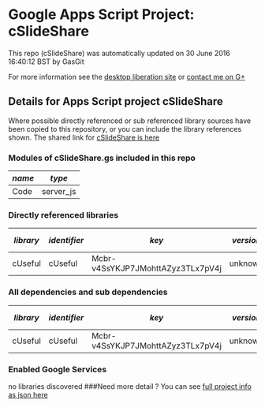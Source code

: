 # Google Apps Script Project: cSlideShare
This repo (cSlideShare) was automatically updated on 30 June 2016 16:40:12 BST by GasGit

For more information see the [desktop liberation site](http://ramblings.mcpher.com/Home/excelquirks/drivesdk/gettinggithubready "desktop liberation") or [contact me on G+](https://plus.google.com/+BruceMcpherson "Bruce McPherson - GDE")
## Details for Apps Script project cSlideShare
Where possible directly referenced or sub referenced library sources have been copied to this repository, or you can include the library references shown. 
The shared link for [cSlideShare is here](https://script.google.com/d/17BGwrmAH670Wo4-CNibKixJLsFA3Zk4D4XucgLDTcbbuuov0rOgSGMCM/edit?usp=sharing "open in the GAS IDE")

### Modules of cSlideShare.gs included in this repo
*name*|*type*
--- | --- 
Code| server_js
### Directly referenced libraries
*library*|*identifier*|*key*|*version*|*dev mode*|*source*|
--- | --- | --- | --- | --- | --- 
cUseful| cUseful|Mcbr-v4SsYKJP7JMohttAZyz3TLx7pV4j|unknown|no|[here](libraries/cUseful "library source")
### All dependencies and sub dependencies
*library*|*identifier*|*key*|*version*|*dev mode*|*source*|
--- | --- | --- | --- | --- | --- 
cUseful| cUseful|Mcbr-v4SsYKJP7JMohttAZyz3TLx7pV4j|unknown|no|[here](libraries/cUseful "library source")
### Enabled Google Services
no libraries discovered
###Need more detail ?
You can see [full project info as json here](info.json)
